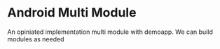 # Android Multi Module
An opiniated implementation multi module with demoapp. We can build modules as needed
